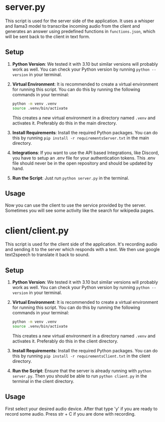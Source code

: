 # server.py

This script is used for the server side of the application. It uses a whisper and llama3 model to transcribe incoming audio from the client and generates an answer using predefined functions in `functions.json`, which will be sent back to the client in text form.

## Setup

1. **Python Version**: We tested it with 3.10 but similar versions will probably work as well. You can check your Python version by running `python --version` in your terminal.

2. **Virtual Environment**: It is recommended to create a virtual environment for running this script. You can do this by running the following commands in your terminal:

    ```bash
    python -m venv .venv
    source .venv/bin/activate
    ```

    This creates a new virtual environment in a directory named `.venv` and activates it. Preferably do this in the main directory.

3. **Install Requirements**: Install the required Python packages. You can do this by running `pip install -r requirementsServer.txt` in the main directory.

4. **Integrations**: If you want to use the API based Integrations, like Discord, you have to setup an .env file for your authentication tokens. This .env file should never be in the open repository and should be updated by hand.

5. **Run the Script**: Just run `python server.py` in the terminal.

## Usage

Now you can use the client to use the service provided by the server. Sometimes you will see some activity like the search for wikipedia pages. 

# client/client.py

This script is used for the client side of the application. It's recording audio and sending it to the server which responds with a text. We then use google text2speech to translate it back to sound.

## Setup

1. **Python Version**: We tested it with 3.10 but similar versions will probably work as well. You can check your Python version by running `python --version` in your terminal.

2. **Virtual Environment**: It is recommended to create a virtual environment for running this script. You can do this by running the following commands in your terminal:

    ```bash
    python -m venv .venv
    source .venv/bin/activate
    ```

    This creates a new virtual environment in a directory named `.venv` and activates it. Preferably do this in the client directory.

3. **Install Requirements**: Install the required Python packages. You can do this by running `pip install -r requirementsClient.txt` in the client directory.

4. **Run the Script**: Ensure that the server is already running with `python server.py`. Then you should be able to run `python client.py` in the terminal in the client directory.

## Usage

First select your desired audio device. After that type 'y' if you are ready to record some audio. Press str + C if you are done with recording.
